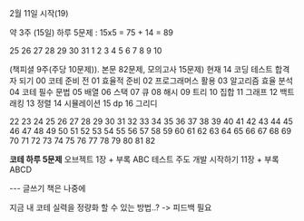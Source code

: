 2월 11일 시작(19)

약 3주 (15일)
하루 5문제 : 15x5 = 75 + 14 = 89

25
26 27 28 29 30 31 1
2 3 4 5 6 7 8
9 10

(책피셜 9주(주당 10문제)). 본문 82문제, 모의고사 15문제)
현재 14
코딩 테스트 합격자 되기
00 코테 준비 전
01 효율적 준비
02 프로그래머스 활용
03 알고리즘 효율 분석
04 코테 필수 문법
05 배열
06 스택
07 큐
08 해시
09 트리
10 집합
11 그래프
12 백트래킹
13 정렬
14 시뮬레이션
15 dp
16 그리디

22 23 24 25
26 27 28 29 30
31 32 33 34 35
36 37 38 39 40
41 42 43 44 45
46 47 48 49 50
51 52 53 54 55
56 57 58 59 60
61 62 63 64 65
66 67 68 69 70
71 72 73 74 75
76 77 78 79 80
81 82

**코테 하루 5문제**
오브젝트 1장 + 부록 ABC
테스트 주도 개발 시작하기 11장 + 부록 ABCD

--- 글쓰기 책은 나중에

지금 내 코테 실력을 정량화 할 수 있는 방법..? -> 피드백 필요